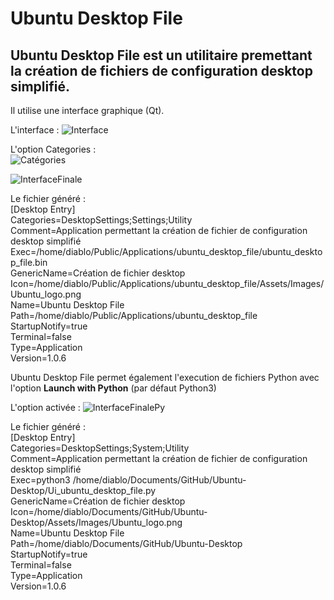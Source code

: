# Ubuntu Desktop File

## Ubuntu Desktop File est un utilitaire premettant la création de fichiers de configuration desktop simplifié.
Il utilise une interface graphique (Qt).

L'interface :
![Interface](https://github.com/diablo76600/Ubuntu-Desktop/assets/3962168/d63e3cea-5b9b-4094-8c33-119a33dc8f4f)

L'option Categories :  
![Catégories](https://github.com/diablo76600/Ubuntu-Desktop/assets/3962168/68f5580e-2b59-4e65-bae1-82cbad189d97)

![InterfaceFinale](https://github.com/diablo76600/Ubuntu-Desktop/assets/3962168/bd8dc847-20ef-4d10-9060-e3902d5bd041)

Le fichier généré :  
[Desktop Entry]  
Categories=DesktopSettings;Settings;Utility  
Comment=Application permettant la création de fichier de configuration desktop simplifié  
Exec=/home/diablo/Public/Applications/ubuntu_desktop_file/ubuntu_desktop_file.bin  
GenericName=Création de fichier desktop  
Icon=/home/diablo/Public/Applications/ubuntu_desktop_file/Assets/Images/Ubuntu_logo.png  
Name=Ubuntu Desktop File  
Path=/home/diablo/Public/Applications/ubuntu_desktop_file  
StartupNotify=true  
Terminal=false  
Type=Application  
Version=1.0.6  

Ubuntu Desktop File permet également l'execution de fichiers Python avec l'option **Launch with Python** (par défaut Python3)

L'option activée :
![InterfaceFinalePy](https://github.com/diablo76600/Ubuntu-Desktop/assets/3962168/d81d4aa9-11a2-49c0-8262-22fd8de8a946)

Le fichier généré :  
[Desktop Entry]  
Categories=DesktopSettings;System;Utility  
Comment=Application permettant la création de fichier de configuration desktop simplifié  
Exec=python3 /home/diablo/Documents/GitHub/Ubuntu-Desktop/Ui_ubuntu_desktop_file.py  
GenericName=Création de fichier desktop  
Icon=/home/diablo/Documents/GitHub/Ubuntu-Desktop/Assets/Images/Ubuntu_logo.png  
Name=Ubuntu Desktop File  
Path=/home/diablo/Documents/GitHub/Ubuntu-Desktop  
StartupNotify=true  
Terminal=false  
Type=Application  
Version=1.0.6  




